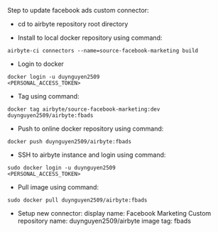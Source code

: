 Step to update facebook ads custom connector:

- cd to airbyte repository root directory

- Install to local docker repository using command: 
```
airbyte-ci connectors --name=source-facebook-marketing build
```

- Login to docker
```
docker login -u duynguyen2509
<PERSONAL_ACCESS_TOKEN>
```

- Tag using command:
```
docker tag airbyte/source-facebook-marketing:dev duynguyen2509/airbyte:fbads
```

- Push to online docker repository using command:
```
docker push duynguyen2509/airbyte:fbads
```

- SSH to airbyte instance and login using command:
```
sudo docker login -u duynguyen2509
<PERSONAL_ACCESS_TOKEN>
```

- Pull image using command:
```
sudo docker pull duynguyen2509/airbyte:fbads
```

- Setup new connector:
display name: Facebook Marketing Custom
repository name: duynguyen2509/airbyte
image tag: fbads